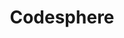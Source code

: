 ---
layout: startup_page
title: "Codesphere"
id: "codesphere.com"
permalink: "/codespherecodesphere.com04022025/"
website: "https://codesphere.com/"
funding_round: "Series A"
funding_amount: "$18M"
investors: "Creandum"
about: "Codesphere provides software that enables developers to customize existing cloud services, focusing on cost efficiency, particularly when using LLMs, and improved collaboration for developer teams. The platform offers 'air-gapped' and 'on-prem' service options, allowing companies to use applications without internet connection or host on their own servers. This addresses the needs of both traditional enterprises and modern software companies."
markets: "Cloud Computing, Software Development, Developer Tools, Productivity Tools, SaaS, Software, Software Engineering, Web Apps, Web Development"
hq: "Redwood City, California, United States"
founded_year: "2020"
linkedin: "https://www.linkedin.com/company/codesphere-inc"
twitter: "https://twitter.com/CodesphereCloud"
instagram: ""
facebook: "https://www.facebook.com/Codesphere.cloud"
crunchbase: "https://www.crunchbase.com/organization/codesphere"
pitchbook: "https://pitchbook.com/profiles/company/459015-31"

# SEO Optimization
meta_title: "Codesphere - Series A Funding ($18M)"
meta_description: "Codesphere, Codesphere provides software that enables developers to customize existing cloud services, focusing on cost efficiency, particularly when using LLMs, ..."
meta_keywords: "Codesphere, Cloud Computing, Software Development, Developer Tools, Productivity Tools, SaaS, Software, Software Engineering, Web Apps, Web Development, Series A funding"
canonical_url: "https://pkprojectstartups.github.io/projectstartups.com/codespherecodesphere.com04022025/"
---